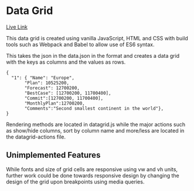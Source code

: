 # Data Grid

[Live Link](https://ygu93.github.io/Data-Grid)

This data grid is created using vanilla JavaScript, HTML and CSS with build tools such as Webpack and Babel to allow use of ES6 syntax.

This takes the json in the data.json in the format and creates a data grid with the keys as columns and the values as rows.
```
{
  "1": { "Name": "Europe",
       "Plan": 10525200,
       "Forecast": 12700200,
       "BestCase": [12700200, 11700400],
       "Commit":[12700200, 11700400],
       "MonthlyPlan":12700200,
       "Comments":"Second smallest continent in the world"},
}
```

Rendering methods are located in datagrid.js while the major actions such as show/hide columns, sort by column name and more/less are located in the datagrid-actions file.

## Unimplemented Features
While fonts and size of grid cells are responsive using vw and vh units, further work could be done towards responsive design by changing the design of the grid upon breakpoints using media queries.
